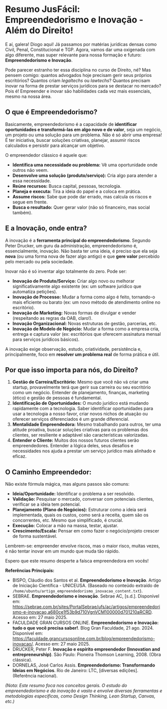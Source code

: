 # Resumo JusFácil: Empreendedorismo e Inovação - Além do Direito!

E aí, galera! Diogo aqui! Já passamos por matérias jurídicas densas como Civil, Penal, Constitucional e TGP. Agora, vamos dar uma oxigenada com algo diferente, mas super relevante para nossa formação e futuro: **Empreendedorismo e Inovação**.

Pode parecer estranho ter essa disciplina no curso de Direito, né? Mas pensem comigo: quantos advogados hoje precisam gerir seus próprios escritórios? Quantos criam *legaltechs* ou *lawtechs*? Quantos precisam inovar na forma de prestar serviços jurídicos para se destacar no mercado? Pois é! Empreender e inovar são habilidades cada vez mais essenciais, mesmo na nossa área.

## O que é Empreendedorismo?

Basicamente, empreendedorismo é a capacidade de **identificar oportunidades e transformá-las em algo novo e de valor**, seja um negócio, um projeto ou uma solução para um problema. Não é só abrir uma empresa! É ter iniciativa, buscar soluções criativas, planejar, assumir riscos calculados e persistir para alcançar um objetivo.

O empreendedor clássico é aquele que:

*   **Identifica uma necessidade ou problema:** Vê uma oportunidade onde outros não veem.
*   **Desenvolve uma solução (produto/serviço):** Cria algo para atender a essa necessidade.
*   **Reúne recursos:** Busca capital, pessoas, tecnologia.
*   **Planeja e executa:** Tira a ideia do papel e a coloca em prática.
*   **Assume riscos:** Sabe que pode dar errado, mas calcula os riscos e segue em frente.
*   **Busca o resultado:** Quer gerar valor (não só financeiro, mas social também).

## E a Inovação, onde entra?

A inovação é a **ferramenta principal do empreendedorismo**. Segundo Peter Drucker, um guru da administração, empreendedorismo é, essencialmente, inovação. Não basta ter uma ideia, é preciso que ela seja **nova** (ou uma forma nova de fazer algo antigo) e que **gere valor** percebido pelo mercado ou pela sociedade.

Inovar não é só inventar algo totalmente do zero. Pode ser:

*   **Inovação de Produto/Serviço:** Criar algo novo ou melhorar significativamente algo existente (ex: um software jurídico que automatiza petições).
*   **Inovação de Processo:** Mudar a forma como algo é feito, tornando-o mais eficiente ou barato (ex: um novo método de atendimento online no escritório).
*   **Inovação de Marketing:** Novas formas de divulgar e vender (respeitando as regras da OAB, claro!).
*   **Inovação Organizacional:** Novas estruturas de gestão, parcerias, etc.
*   **Inovação de Modelo de Negócio:** Mudar a forma como a empresa cria, entrega e captura valor (ex: escritórios que oferecem assinatura mensal para serviços jurídicos básicos).

A inovação exige observação, estudo, criatividade, persistência e, principalmente, foco em **resolver um problema real** de forma prática e útil.

## Por que isso importa para nós, do Direito?

1.  **Gestão de Carreira/Escritório:** Mesmo que você não vá criar uma startup, provavelmente terá que gerir sua carreira ou seu escritório como um negócio. Entender de planejamento, finanças, marketing (ético) e gestão de pessoas é fundamental.
2.  **Identificação de Oportunidades:** O mundo jurídico está mudando rapidamente com a tecnologia. Saber identificar oportunidades para usar a tecnologia a nosso favor, criar novos nichos de atuação ou oferecer serviços diferenciados é um grande diferencial.
3.  **Mentalidade Empreendedora:** Mesmo trabalhando para outros, ter uma atitude proativa, buscar soluções criativas para os problemas dos clientes, ser resiliente e adaptável são características valorizadas.
4.  **Entender o Cliente:** Muitos dos nossos futuros clientes serão empreendedores. Entender a lógica deles, seus desafios e necessidades nos ajuda a prestar um serviço jurídico mais alinhado e eficaz.

## O Caminho Empreendedor:

Não existe fórmula mágica, mas alguns passos são comuns:

*   **Ideia/Oportunidade:** Identificar o problema a ser resolvido.
*   **Validação:** Pesquisar o mercado, conversar com potenciais clientes, verificar se a ideia tem potencial.
*   **Planejamento (Plano de Negócios):** Estruturar como a ideia será implementada, quais os custos, como será a receita, quem são os concorrentes, etc. Mesmo que simplificado, é crucial.
*   **Execução:** Colocar a mão na massa, testar, ajustar.
*   **Crescimento/Escala:** Pensar em como fazer o negócio/projeto crescer de forma sustentável.

Lembrem-se: empreender envolve riscos, mas o maior risco, muitas vezes, é não tentar inovar em um mundo que muda tão rápido.

Espero que este resumo desperte a faísca empreendedora em vocês!

**Referências Principais:**

*   BISPO, Cláudio dos Santos et al. **Empreendedorismo e Inovação**. Artigo de Iniciação Científica - UNICEUSA. (Baseado no conteúdo extraído de `/home/ubuntu/artigo_empreendedorismo_inovacao_content.txt`).
*   SEBRAE. **Empreendedorismo e inovação**. Sebrae AC, [s.d.]. Disponível em: https://sebrae.com.br/sites/PortalSebrae/ufs/ac/artigos/empreendedorismo-e-inovacao,a680ce1f53b9d710VgnVCM100000d701210aRCRD. Acesso em: 27 maio 2025.
*   FACULDADE GRAN CURSOS ONLINE. **Empreendedorismo e Inovação: tudo o que você precisa saber!**. Blog Gran Faculdade, 21 ago. 2024. Disponível em: https://faculdade.grancursosonline.com.br/blog/empreendedorismo-inovacao/. Acesso em: 27 maio 2025.
*   DRUCKER, Peter F. **Inovação e espírito empreendedor (Innovation and entrepreneurship)**. São Paulo: Pioneira Thomson Learning, 2008. (Obra clássica).
*   DORNELAS, José Carlos Assis. **Empreendedorismo: Transformando Ideias em Negócios**. Rio de Janeiro: LTC, [diversas edições]. (Referência nacional).

*(Nota: Este resumo foca nos conceitos gerais. O estudo do empreendedorismo e da inovação é vasto e envolve diversas ferramentas e metodologias específicas, como Design Thinking, Lean Startup, Canvas, etc.)*
